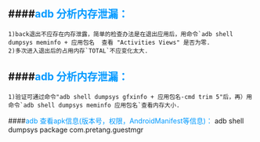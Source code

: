 ####<font color=#0099ff>adb 分析内存泄漏：</font>
----
	1)back退出不应存在内存泄露，简单的检查办法是在退出应用后，用命令`adb shell dumpsys meminfo + 应用包名  查看 "Activities Views" 是否为零.
	2)多次进入退出后的占用内存`TOTAL`不应变化太大.

####<font color=#0099ff>adb 分析内存泄漏：</font>	
----
	1)验证可通过命令"adb shell dumpsys gfxinfo + 应用包名-cmd trim 5"后，再）用命令`adb shell dumpsys meminfo 应用包名`查看内存大小.
	
####<font color=#0099ff>adb 查看apk信息(版本号，权限，AndroidManifest等信息)：</font>
adb shell dumpsys package  com.pretang.guestmgr

